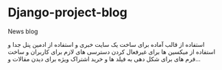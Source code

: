 # Django-project-blog
News blog

استفاده از قالب آماده برای ساخت یک سایت خبری و استفاده از ادمین پنل جدا و استفاده از میکسین ها برای غیرفعال کردن دسترسی های لازم برای کاربران و ساخت فرم های برای شکل دهی به فیلد ها و خرید اشتراک ویژه برای دیدن مقالات و...

